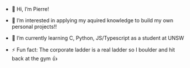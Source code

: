 - 👋 Hi, I’m Pierre!
- 👀 I’m interested in applying my aquired knowledge
  to build my own personal projects!!
   
- 🌱 I’m currently learning C, Python, JS/Typescript as a student at UNSW

- ⚡ Fun fact: The corporate ladder is a real ladder so I boulder and hit back at the gym 👍
